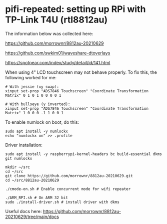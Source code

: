 # pifi-repeated: setting up RPi with TP-Link T4U (rtl8812au)

The information below was collected here:

https://github.com/morrownr/8812au-20210629

https://github.com/swkim01/waveshare-dtoverlays

https://spotpear.com/index/study/detail/id/141.html

When using 4" LCD touchscreen may not behave properly. To fix this, the following worked for me:
```
# With jessie (xy swap):
xinput set-prop "ADS7846 Touchscreen" "Coordinate Transformation Matrix" 0 1 0 1 0 0 0 0 1
```
```
# With bullseye (y inverted):
xinput set-prop "ADS7846 Touchscreen" "Coordinate Transformation Matrix" 1 0 0 0 -1 1 0 0 1
```
To enable numlock on boot, do this:
```
sudo apt install -y numlockx
echo "numlockx on" >> .profile
```

Driver installation:
```
sudo apt install -y raspberrypi-kernel-headers bc build-essential dkms git numlockx

mkdir ~/src
cd ~/src
git clone https://github.com/morrownr/8812au-20210629.git
cd ~/src/8812au-20210629

./cmode-on.sh # Enable concurrent mode for wifi repeater

./ARM_RPI.sh # On ARM 32 bit
sudo ./install-driver.sh # install driver with dkms
```
Useful docs here: https://github.com/morrownr/8812au-20210629/tree/main/docs
